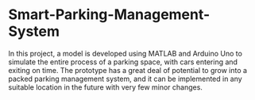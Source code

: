 # Smart-Parking-Management-System
In this project, a model is developed using MATLAB and Arduino Uno to simulate the entire process of a parking space, with cars entering and exiting on time. The prototype has a great deal of potential to grow into a packed parking management system, and it can be implemented in any suitable location in the future with very few minor changes.
